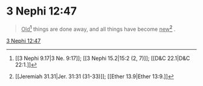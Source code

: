 # 3 Nephi 12:47

> <u>Old</u>[^a] things are done away, and all things have become <u>new</u>[^b] .

[3 Nephi 12:47](https://www.churchofjesuschrist.org/study/scriptures/bofm/3-ne/12?lang=eng&id=p47#p47)


[^a]: [[3 Nephi 9.17|3 Ne. 9:17]]; [[3 Nephi 15.2|15:2 (2, 7)]]; [[D&C 22.1|D&C 22:1.]]
[^b]: [[Jeremiah 31.31|Jer. 31:31 (31-33)]]; [[Ether 13.9|Ether 13:9.]]
